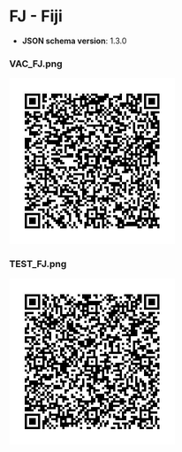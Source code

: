 # FJ - Fiji

* **JSON schema version**: 1.3.0

### VAC_FJ.png

![VAC_FJ.png](VAC_FJ.png)

### TEST_FJ.png

![TEST_FJ.png](TEST_FJ.png)

